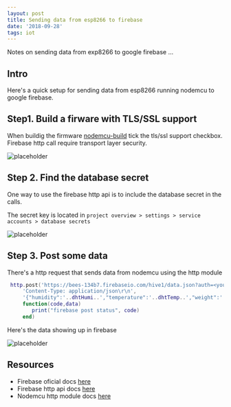 ```yaml
---
layout: post
title: Sending data from esp8266 to firebase
date: '2018-09-28'
tags: iot
---
```


Notes on sending data from exp8266 to google firebase ...

## Intro 

Here's a quick setup for sending data from esp8266 running nodemcu to google firebase.

## Step1. Build a firware with TLS/SSL support 

When buildig the firmware [nodemcu-build](https://nodemcu-build.com/) tick the tls/ssl support checkbox. Firebase http call require transport layer security.

![placeholder](/public/esp8266/nodemcu_tls.png "nodemcu tls")

## Step 2. Find the database secret 

One way to use the firebase http api is to include the database secret in the calls. 

The secret key is located in `project overview > settings > service accounts > database secrets`

![placeholder](/public/firebase/firebase_db_secret.png "firebase db secret")

## Step 3. Post some data 

There's a http request that sends data from nodemcu using the http module

```lua
 http.post('https://bees-134b7.firebaseio.com/hive1/data.json?auth=<your_secret>',
     'Content-Type: application/json\r\n', 
     '{"humidity":'..dhtHumi..',"temperature":'..dhtTemp..',"weight":'..hxWeight..'}',
     function(code,data)
        print("firebase post status", code)
     end)
```

Here's the data showing up in firebase 

![placeholder](/public/firebase/firebase_db_data.png "firebase data")


## Resources 

 - Firebase oficial docs [here](https://firebase.google.com/docs/guides/)
 - Firebase http api docs [here](https://firebase.google.com/docs/database/rest/start)
 - Nodemcu http module docs [here](https://nodemcu.readthedocs.io/en/master/en/modules/http/)
